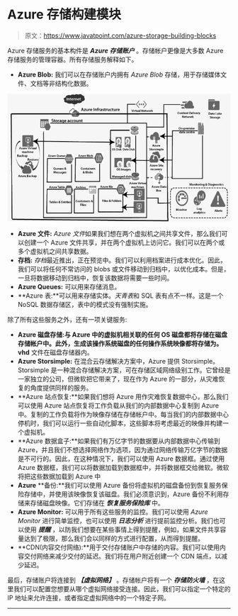 # Azure 存储构建模块

> 原文：<https://www.javatpoint.com/azure-storage-building-blocks>

Azure 存储服务的基本构件是 ***Azure 存储账户*** 。存储帐户更像是大多数 Azure 存储服务的管理容器。所有存储服务解释如下。

*   **Azure Blob:** 我们可以在存储账户内拥有 *Azure Blob* 存储，用于存储媒体文件、文档等非结构化数据。

![Azure Storage Building Blocks](img/81398b552962cac7d28d056e962ebfae.png)

*   **Azure 文件:** *Azure 文件*如果我们想在两个虚拟机之间共享文件，那么我们可以创建一个 Azure 文件共享，并在两个虚拟机上访问它。我们可以在两个或多个虚拟机之间共享数据。
*   **存档:** *存档*最近推出，正在预览中。我们可以利用档案进行成本优化。因此，我们可以将任何不常访问的 blobs 或文件移动到归档中，以优化成本。但是，一旦将数据移动到归档中，恢复该数据将需要一些时间。
*   **Azure Queues:** 可以用来存储消息。
*   **Azure 表:**可以用来存储实体。*天青表*和 SQL 表有点不一样。这是一个 NoSQL 数据存储区，表中的模式没有强制实施。

除了所有这些服务之外，还有一项关键服务:

*   **Azure 磁盘存储:**与 Azure 中的虚拟机相关联的任何 OS 磁盘都将存储在磁盘存储帐户中。此外，生成该操作系统磁盘的任何操作系统映像都将存储为**。vhd** 文件在磁盘存储器内。
*   **Azure Storsimple:** 在混合云存储解决方案中，Azure 提供 Storsimple。Storsimple 是一种混合存储解决方案，可在存储区域网络级别工作。它曾经是一家独立的公司，但微软把它带来了，现在作为 Azure 的一部分，从灾难恢复的角度提供同样的服务。
*   **Azure 站点恢复:**如果我们想将 Azure 用作灾难恢复数据中心，那么我们可以使用 Azure 站点恢复将工作负载从我们的内部数据中心复制到 Azure 中。复制的工作负载将作为映像存储在存储帐户中。每当我们的内部数据中心停机时，我们可以运行一些自动化脚本，这些脚本将考虑最近的映像并构建一个虚拟机。
*   **Azure 数据盒子:**如果我们有万亿字节的数据要从内部数据中心传输到 Azure，并且我们不想选择网络作为选项，因为通过网络传输万亿字节的数据是不可行的。因此，在这种情况下，我们可以使用 Azure 数据框。通过使用 Azure 数据框，我们可以将数据加载到数据框中，并将数据框交给微软。微软将把这些数据加载到 Azure 中
*   **Azure** **备份:**我们可以使用 Azure 备份将虚拟机的磁盘备份到恢复服务保险存储中，并使用该映像恢复该磁盘。我们必须意识到，Azure 备份不利用存储来存储磁盘映像。它们存储在 ***恢复服务保险库*** 中。
*   **Azure Monitor:** 可以用于所有这些服务的监控。我们可以使用 *Azure Monitor* 进行简单监控，也可以使用 ***日志分析*** 进行提前监控分析。我们也可以使用 ***提醒*** ，以防我们想要在某些事情上得到提醒，例如，如果文件共享容量达到了极限，那么我们会以同样的方式进行配置，从而得到提醒。
*   **CDN(内容交付网络):**用于交付存储账户中存储的内容。我们可以使用内容交付网络来减少交付的延迟。我们将在用户附近创建一个 CDN 端点，以减少延迟。

最后，存储账户将连接到 ***【虚拟网络】*** 。存储帐户将有一个 ***存储防火墙*** ，在这里我们可以配置您想要从哪个虚拟网络接受连接。因此，我们可以指定一个特定的 IP 地址来允许连接，或者指定虚拟网络中的一个特定子网。

* * *